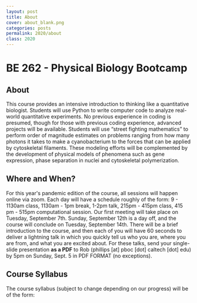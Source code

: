 ```yaml
---
layout: post
title: About
cover: about_blank.png
categories: posts
permalink: 2020/about
class: 2020
---
```

# BE 262 - Physical Biology Bootcamp

## About
This course provides an intensive introduction to thinking like a quantitative
biologist. Students will use Python to write computer code to analyze real-world
quantitative experiments. No previous experience in coding is presumed, though
for those with previous coding experience, advanced projects will be available.
Students will use “street fighting mathematics” to perform order of magnitude
estimates on problems ranging from how many photons it takes to make a
cyanobacterium to the forces that can be applied by cytoskeletal filaments.
These modeling efforts will be complemented by the development of physical
models of phenomena such as gene expression, phase separation in nuclei and
cytoskeletal polymerization.

## Where and When?
For this year's pandemic edition of the course, all sessions will happen online
via zoom. Each day will have a schedule roughly of the form: 9 - 1130am class,
1130am - 1pm break, 1-2pm talk, 215pm - 415pm class, 415 pm - 515pm
computational session. Our first meeting will take place on Tuesday, September 7th.
Sunday, September 12th is a day off, and the course will conclude on Tuesday,
September 14th. There will be a brief introduction to the course, and then each
of you will have 60 seconds to deliver a lightning talk in which you quickly
tell us who you are, where you are from, and what you are excited about.  For
these talks, send your single-slide presentation **as a PDF** to Rob (phillips
[at] pboc [dot] caltech [dot] edu) by 5pm on Sunday, Sept. 5 in PDF FORMAT (no
exceptions).  

## Course Syllabus
The course syllabus (subject to change depending on our progress) will be of the
form: